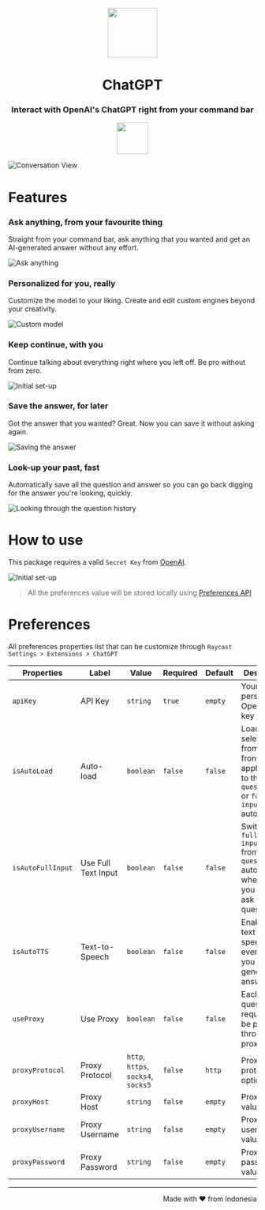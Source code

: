 <p align="center">
<img width=100 src="https://github.com/abielzulio/chatgpt-raycast/blob/main/assets/icon@dark.png?raw=true">
</p>

<h1 align="center">ChatGPT</h1>

<h3 align="center">
Interact with OpenAI's ChatGPT right from your command bar
</h3>

<p align="center">
<a title="Install chatgpt Raycast Extension" href="https://www.raycast.com/abielzulio/chatgpt"><img src="https://www.raycast.com/abielzulio/chatgpt/install_button@2x.png" style="height: 64px;" alt="" height="64"></a>
</p>

![Conversation View](metadata/1.png)

# Features

### Ask anything, from your favourite thing

Straight from your command bar, ask anything that you wanted and get an AI-generated answer without any effort.

![Ask anything](metadata/2.png)

### Personalized for you, really

Customize the model to your liking. Create and edit custom engines beyond your creativity.

![Custom model](metadata/3.png)

### Keep continue, with you

Continue talking about everything right where you left off. Be pro without from zero.

![Initial set-up](metadata/7.png)

### Save the answer, for later

Got the answer that you wanted? Great. Now you can save it without asking again.

![Saving the answer](metadata/4.png)

### Look-up your past, fast

Automatically save all the question and answer so you can go back digging for the answer you're looking, quickly.

![Looking through the question history](metadata/5.png)

# How to use

This package requires a valid `Secret Key` from [OpenAI](https://platform.openai.com/account/api-keys).

![Initial set-up](metadata/6.png)

> All the preferences value will be stored locally using [Preferences API](https://developers.raycast.com/api-reference/preferences)

# Preferences

All preferences properties list that can be customize through `Raycast Settings > Extensions > ChatGPT`

| Properties        | Label               | Value                               | Required | Default | Description                                                                                                      |
| ----------------- | ------------------- | ----------------------------------- | -------- | ------- | ---------------------------------------------------------------------------------------------------------------- |
| `apiKey`          | API Key             | `string`                            | `true`   | `empty` | Your personal Open AI API key                                                                                    |
| `isAutoLoad`      | Auto-load           | `boolean`                           | `false`  | `false` | Load selected text from your frontmost application to the `question bar` or `full text input form` automatically |
| `isAutoFullInput` | Use Full Text Input | `boolean`                           | `false`  | `false` | Switch to `full text input form` from `question bar` automatically whenever you want to ask or type a question   |
| `isAutoTTS`       | Text-to-Speech      | `boolean`                           | `false`  | `false` | Enable auto text-to-speech everytime you get a generated answer                                                  |
| `useProxy`        | Use Proxy           | `boolean`                           | `false`  | `false` | Each question request will be passed through the proxy                                                           |
| `proxyProtocol`   | Proxy Protocol      | `http`, `https`, `socks4`, `socks5` | `false`  | `http`  | Proxy protocol option                                                                                            |
| `proxyHost`       | Proxy Host          | `string`                            | `false`  | `empty` | Proxy host value                                                                                                 |
| `proxyUsername`   | Proxy Username      | `string`                            | `false`  | `empty` | Proxy username value                                                                                             |
| `proxyPassword`   | Proxy Password      | `string`                            | `false`  | `empty` | Proxy password value                                                                                             |

---

<p align="right">
Made with ♥ from Indonesia
</p>
